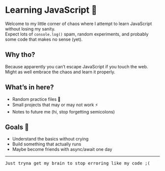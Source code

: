 # Learning JavaScript 🚀

Welcome to my little corner of chaos where I attempt to learn JavaScript without losing my sanity.  
Expect lots of `console.log()` spam, random experiments, and probably some code that makes no sense (yet).  

## Why tho?
Because apparently you can’t escape JavaScript if you touch the web.  
Might as well embrace the chaos and learn it properly.

## What’s in here?
- Random practice files 📝  
- Small projects that may or may not work ⚡  
- Notes to future me (hi, stop forgetting semicolons)  

## Goals 🎯
- Understand the basics without crying  
- Build something that actually runs  
- Maybe become friends with async/await one day  

---

<pre>Just tryna get my brain to stop erroring like my code ;( </pre>
